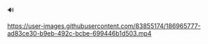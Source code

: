
🔊

https://user-images.githubusercontent.com/83855174/186965777-ad83ce30-b9eb-492c-bcbe-699446b1d503.mp4
